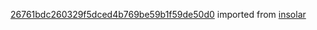 [26761bdc260329f5dced4b769be59b1f59de50d0](https://github.com/insolar/insolar/commit/26761bdc260329f5dced4b769be59b1f59de50d0) imported from [insolar](https://github.com/insolar/insolar)
